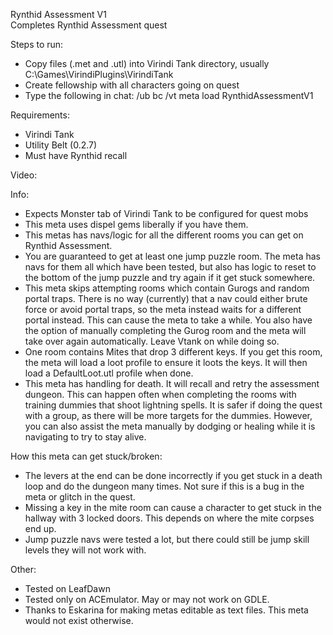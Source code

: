 Rynthid Assessment V1   
Completes Rynthid Assessment quest     

Steps to run:
- Copy files (.met and .utl) into Virindi Tank directory, usually C:\Games\VirindiPlugins\VirindiTank
- Create fellowship with all characters going on quest
- Type the following in chat: /ub bc /vt meta load RynthidAssessmentV1

Requirements:
- Virindi Tank
- Utility Belt (0.2.7)
- Must have Rynthid recall

Video: 

Info:
- Expects Monster tab of Virindi Tank to be configured for quest mobs
- This meta uses dispel gems liberally if you have them. 
- This metas has navs/logic for all the different rooms you can get on Rynthid Assessment.  
- You are guaranteed to get at least one jump puzzle room.  The meta has navs for them all which have been tested, but also has logic to reset to the bottom of the jump puzzle and try again if it get stuck somewhere.
- This meta skips attempting rooms which contain Gurogs and random portal traps.  There is no way (currently) that a nav could either brute force or avoid portal traps, so the meta instead waits for a different portal instead.  This can cause the meta to take a while.  You also have the option of manually completing the Gurog room and the meta will take over again automatically.  Leave Vtank on while doing so.
- One room contains Mites that drop 3 different keys.  If you get this room, the meta will load a loot profile to ensure it loots the keys.  It will then load a DefaultLoot.utl profile when done.  
- This meta has handling for death.  It will recall and retry the assessment dungeon.  This can happen often when completing the rooms with training dummies that shoot lightning spells.  It is safer if doing the quest with a group, as there will be more targets for the dummies.  However, you can also assist the meta manually by dodging or healing while it is navigating to try to stay alive.

How this meta can get stuck/broken:
- The levers at the end can be done incorrectly if you get stuck in a death loop and do the dungeon many times.  Not sure if this is a bug in the meta or glitch in the quest.
- Missing a key in the mite room can cause a character to get stuck in the hallway with 3 locked doors.  This depends on where the mite corpses end up.
- Jump puzzle navs were tested a lot, but there could still be jump skill levels they will not work with.

Other:
- Tested on LeafDawn
- Tested only on ACEmulator.  May or may not work on GDLE.
- Thanks to Eskarina for making metas editable as text files.   This meta would not exist otherwise.